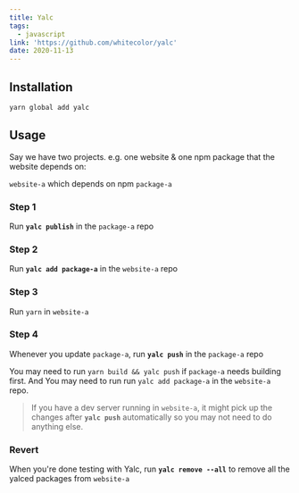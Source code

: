 ```yaml
---
title: Yalc
tags:
  - javascript
link: 'https://github.com/whitecolor/yalc'
date: 2020-11-13
---
```


## Installation

```sh
yarn global add yalc
```

## Usage

Say we have two projects. e.g. one website & one npm package that the website depends on:

`website-a` which depends on npm `package-a`

### Step 1

Run **`yalc publish`** in the `package-a` repo

### Step 2

Run **`yalc add package-a`** in the `website-a` repo

### Step 3

Run `yarn` in `website-a`

### Step 4

Whenever you update `package-a`, run **`yalc push`** in the `package-a` repo

You may need to run `yarn build && yalc push` if `package-a` needs building first. And You may need to run run `yalc add package-a` in the `website-a` repo.

> If you have a dev server running in `website-a`, it might pick up the changes after **`yalc push`** automatically so you may not need to do anything else.

### Revert

When you're done testing with Yalc, run **`yalc remove --all`** to remove all the yalced packages from `website-a`
